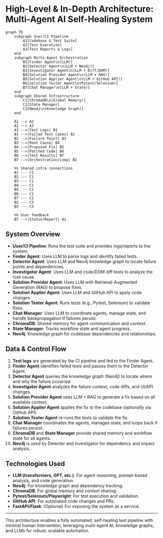 # High-Level & In-Depth Architecture: Multi-Agent AI Self-Healing System

```mermaid
graph TD
    subgraph User/CI Pipeline
        A1[Codebase & Test Suite]
        A2[Test Execution]
        A3[Test Reports & Logs]
    end
    subgraph Multi-Agent Orchestration
        B1[Finder Agent\n(LLM)]
        B2[Detector Agent\n(LLM + Neo4j)]
        B3[Investigator Agent\n(LLM + Diff/DOM)]
        B4[Solution Provider Agent\n(LLM + RAG)]
        B5[Solution Applier Agent\n(LLM + GitHub API)]
        B6[Solution Tester Agent\n(Pytest/Selenium)]
        B7[Chat Manager\n(LLM + State)]
    end
    subgraph Shared Infrastructure
        C1[ChromaDB\n(Global Memory)]
        C2[State Manager]
        C3[Neo4j\n(Knowledge Graph)]
    end

    A1 --> A2
    A2 --> A3
    A3 -->|Test Logs| B1
    B1 -->|Failed Test Cases| B2
    B2 -->|Failure Point| B3
    B3 -->|Root Cause| B4
    B4 -->|Proposed Fix| B5
    B5 -->|Patched Code| B6
    B6 -->|Test Results| B7
    B7 -->|Orchestration/Loop| B1

    %% Shared infra connections
    B1 --- C1
    B2 --- C1
    B3 --- C1
    B4 --- C1
    B5 --- C1
    B6 --- C1
    B7 --- C2
    B2 --- C3
    B3 --- C3

    %% User feedback
    B7 -->|Status/Report| A1
```

## System Overview
- **User/CI Pipeline**: Runs the test suite and provides logs/reports to the system.
- **Finder Agent**: Uses LLM to parse logs and identify failed tests.
- **Detector Agent**: Uses LLM and Neo4j knowledge graph to locate failure points and dependencies.
- **Investigator Agent**: Uses LLM and code/DOM diff tools to analyze the root cause.
- **Solution Provider Agent**: Uses LLM with Retrieval-Augmented Generation (RAG) to propose fixes.
- **Solution Applier Agent**: Uses LLM and GitHub API to apply code changes.
- **Solution Tester Agent**: Runs tests (e.g., Pytest, Selenium) to validate fixes.
- **Chat Manager**: Uses LLM to coordinate agents, manage state, and handle backpropagation if failures persist.
- **ChromaDB**: Shared memory for agent communication and context.
- **State Manager**: Tracks workflow state and agent progress.
- **Neo4j**: Knowledge graph for codebase dependencies and relationships.

## Data & Control Flow
1. **Test logs** are generated by the CI pipeline and fed to the Finder Agent.
2. **Finder Agent** identifies failed tests and passes them to the Detector Agent.
3. **Detector Agent** queries the knowledge graph (Neo4j) to locate where and why the failure occurred.
4. **Investigator Agent** analyzes the failure context, code diffs, and UI/API changes.
5. **Solution Provider Agent** uses LLM + RAG to generate a fix based on all available context.
6. **Solution Applier Agent** applies the fix to the codebase (optionally via GitHub API).
7. **Solution Tester Agent** re-runs the tests to validate the fix.
8. **Chat Manager** coordinates the agents, manages state, and loops back if failures persist.
9. **ChromaDB** and **State Manager** provide shared memory and workflow state for all agents.
10. **Neo4j** is used by Detector and Investigator for dependency and impact analysis.

## Technologies Used
- **LLM (transformers, GPT, etc.)**: For agent reasoning, prompt-based analysis, and code generation.
- **Neo4j**: For knowledge graph and dependency tracking.
- **ChromaDB**: For global memory and context sharing.
- **Pytest/Selenium/Playwright**: For test execution and validation.
- **GitHub API**: For automated code changes and PRs.
- **FastAPI/Flask**: (Optional) For exposing the system as a service.

---
This architecture enables a fully automated, self-healing test pipeline with minimal human intervention, leveraging multi-agent AI, knowledge graphs, and LLMs for robust, scalable automation.
